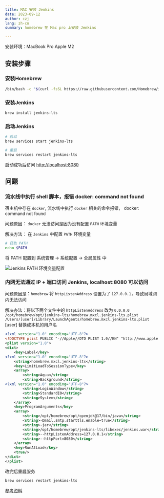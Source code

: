 ```yaml
---
title: MAC 安装 Jenkins
date: 2023-09-12
author: czj
lang: zh-cn
summary: homebrew 在 Mac pro 上安装 Jenkins

---
```


安装环境：MacBook Pro Apple M2

## 安装步骤

### 安装Homebrew

```sh
/bin/bash -c "$(curl -fsSL https://raw.githubusercontent.com/Homebrew/install/HEAD/install.sh)"
```

### 安装Jenkins

```sh
brew install jenkins-lts
```


### 启动Jenkins

```sh
# 启动
brew services start jenkins-lts

# 重启
brew services restart jenkins-lts
```

启动成功后访问 [http://localhost:8080](http://localhost:8080)


## 问题

### 流水线中执行 shell 脚本，报错 docker: command not found
宿主机中存在 `docker`, 流水线中执行 `docker` 相关的命令报错， docker: command not found

问题原因： `docker` 无法访问是因为没有配置 `PATH` 环境变量

解决方法： 在 `Jenkins` 中配置 `PATH` 环境变量
```sh
# 获取 PATH
echo $PATH
```
将 PATH 配置到 系统管理 -> 系统配置 -> 全局属性 中

![Jenkins PATH 环境变量配置](~@images/jenkins-path-config.png)


### 内网无法通过 IP + 端口访问 Jenkins, localhost:8080 可以访问

问题原因是：`homebrew` 将 `httpListenAddress` 设置为了 `127.0.0.1`，导致局域网内无法访问


解决办法：将以下两个文件中的 `httpListenAddress` 改为 `0.0.0.0`
`/opt/homebrew/opt/jenkins-lts/homebrew.mxcl.jenkins-lts.plist`
`/Users/[user]/Library/LaunchAgents/homebrew.mxcl.jenkins-lts.plist`
[user] 替换成本机的用户名


```xml
<?xml version="1.0" encoding="UTF-8"?>
<!DOCTYPE plist PUBLIC "-//Apple//DTD PLIST 1.0//EN" "http://www.apple.com/DTDs/PropertyList-1.0.dtd">
<plist version="1.0">
<dict>
	<key>Label</key>
<?xml version="1.0" encoding="UTF-8"?>
	<string>homebrew.mxcl.jenkins-lts</string>
	<key>LimitLoadToSessionType</key>
	<array>
		<string>Aqua</string>
		<string>Background</string>
<?xml version="1.0" encoding="UTF-8"?>
		<string>LoginWindow</string>
		<string>StandardIO</string>
		<string>System</string>
	</array>
	<key>ProgramArguments</key>
	<array>
		<string>/opt/homebrew/opt/openjdk@17/bin/java</string>
		<string>-Dmail.smtp.starttls.enable=true</string>
		<string>-jar</string>
		<string>/opt/homebrew/opt/jenkins-lts/libexec/jenkins.war</string>
		<string>--httpListenAddress=127.0.0.1</string>
		<string>--httpPort=8080</string>
	</array>
	<key>RunAtLoad</key>
	<true/>
</dict>
</plist>
```

改完后重启服务

```sh
brew services restart jenkins-lts
```

[参考资料](https://www.jianshu.com/p/01c904dbea20)
